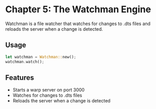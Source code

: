 # Chapter 5: The Watchman Engine

Watchman is a file watcher that watches for changes to .dts files and reloads the server when a change is detected.

## Usage
```rust
let watchman = Watchman::new();
watchman.watch();
```

## Features
- Starts a warp server on port 3000
- Watches for changes to .dts files
- Reloads the server when a change is detected
